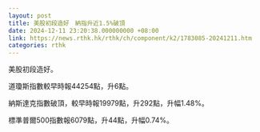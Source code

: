 ```yaml
---
layout: post
title: 美股初段造好　納指升近1.5%破頂
date: 2024-12-11 23:20:38.000000000 +08:00
link: https://news.rthk.hk/rthk/ch/component/k2/1783085-20241211.htm
categories: rthk
---
```


美股初段造好。

道瓊斯指數較早時報44254點，升6點。

納斯達克指數破頂，較早時報19979點，升292點，升幅1.48%。

標準普爾500指數報6079點，升44點，升幅0.74%。
